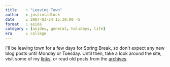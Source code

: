 ```yaml
---
title    : "Leaving Town"
author   : justintadlock
date     : 2007-03-24 15:30:00 -5
format   : aside
category : [asides, general, holidays, life]
era      : college
---
```


I'll be leaving town for a few days for Spring Break, so don't expect any new blog posts until Monday or Tuesday.  Until then, take a look around the site, visit some of my <a href="http://justintadlock.com/links" title="Links To Other Sites"> links</a>, or read old posts from the <a href="http://justintadlock.com/archives" title="Archives">archives</a>.
